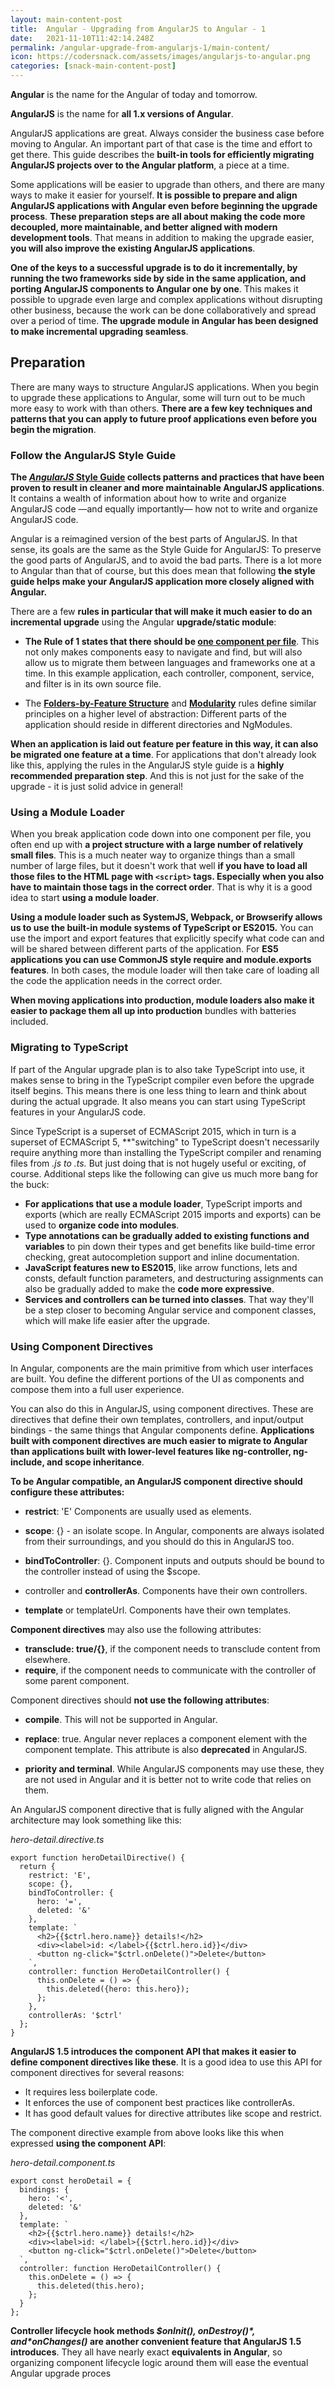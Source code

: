 ```yaml
---
layout: main-content-post
title:  Angular - Upgrading from AngularJS to Angular - 1
date:   2021-11-10T11:42:14.248Z
permalink: /angular-upgrade-from-angularjs-1/main-content/
icon: https://codersnack.com/assets/images/angularjs-to-angular.png
categories: [snack-main-content-post]
---
```


**Angular** is the name for the Angular of today and tomorrow.

**AngularJS** is the name for **all 1.x versions of Angular**.

AngularJS applications are great. Always consider the business case before moving to Angular. An important part of that case is the time and effort to get there. This guide describes the **built-in tools for efficiently migrating AngularJS projects over to the Angular platform**, a piece at a time.

Some applications will be easier to upgrade than others, and there are many ways to make it easier for yourself. **It is possible to prepare and align AngularJS applications with Angular even before beginning the upgrade process**. **These preparation steps are all about making the code more decoupled, more maintainable, and better aligned with modern development tools**. That means in addition to making the upgrade easier, **you will also improve the existing AngularJS applications**.

**One of the keys to a successful upgrade is to do it incrementally, by running the two frameworks side by side in the same application, and porting AngularJS components to Angular one by one**. This makes it possible to upgrade even large and complex applications without disrupting other business, because the work can be done collaboratively and spread over a period of time. **The upgrade module in Angular has been designed to make incremental upgrading seamless**.

## Preparation

There are many ways to structure AngularJS applications. When you begin to upgrade these applications to Angular, some will turn out to be much more easy to work with than others. **There are a few key techniques and patterns that you can apply to future proof applications even before you begin the migration**.


### Follow the AngularJS Style Guide

**The [*AngularJS* Style Guide](https://github.com/johnpapa/angular-styleguide/blob/master/a1/README.md) collects patterns and practices that have been proven to result in cleaner and more maintainable AngularJS applications**. It contains a wealth of information about how to write and organize AngularJS code —and equally importantly— how not to write and organize AngularJS code.

Angular is a reimagined version of the best parts of AngularJS. In that sense, its goals are the same as the Style Guide for AngularJS: To preserve the good parts of AngularJS, and to avoid the bad parts. There is a lot more to Angular than that of course, but this does mean that following **the style guide helps make your AngularJS application more closely aligned with Angular.**

There are a few **rules in particular that will make it much easier to do an incremental upgrade** using the Angular **upgrade/static module**:

- **The Rule of 1 states that there should be [one component per file](https://github.com/johnpapa/angular-styleguide/blob/master/a1/README.md#single-responsibility)**. This not only makes components easy to navigate and find, but will also allow us to migrate them between languages and frameworks one at a time. In this example application, each controller, component, service, and filter is in its own source file.

- The [**Folders-by-Feature Structure**](https://github.com/johnpapa/angular-styleguide/blob/master/a1/README.md#folders-by-feature-structure) and [**Modularity**](https://github.com/johnpapa/angular-styleguide/blob/master/a1/README.md#modularity) rules define similar principles on a higher level of abstraction: Different parts of the application should reside in different directories and NgModules.

**When an application is laid out feature per feature in this way, it can also be migrated one feature at a time**. For applications that don't already look like this, applying the rules in the AngularJS style guide is a **highly recommended preparation step**. And this is not just for the sake of the upgrade - it is just solid advice in general!


### Using a Module Loader

When you break application code down into one component per file, you often end up with **a project structure with a large number of relatively small files**. This is a much neater way to organize things than a small number of large files, but it doesn't work that well **if you have to load all those files to the HTML page with `<script>`  tags. Especially when you also have to maintain those tags in the correct order**. That is why it is a good idea to start **using a module loader**.

**Using a module loader such as SystemJS, Webpack, or Browserify allows us to use the built-in module systems of TypeScript or ES2015.**  You can use the import and export features that explicitly specify what code can and will be shared between different parts of the application. For **ES5 applications you can use CommonJS style require and module.exports features**. In both cases, the module loader will then take care of loading all the code the application needs in the correct order.

**When moving applications into production, module loaders also make it easier to package them all up into production** bundles with batteries included.


### Migrating to TypeScript

If part of the Angular upgrade plan is to also take TypeScript into use, it makes sense to bring in the TypeScript compiler even before the upgrade itself begins. This means there is one less thing to learn and think about during the actual upgrade. It also means you can start using TypeScript features in your AngularJS code.

Since TypeScript is a superset of ECMAScript 2015, which in turn is a superset of ECMAScript 5, **"switching" to TypeScript doesn't necessarily require anything more than installing the TypeScript compiler and renaming files from *.js to *.ts.** But just doing that is not hugely useful or exciting, of course. Additional steps like the following can give us much more bang for the buck:

- **For applications that use a module loader**, TypeScript imports and exports (which are really ECMAScript 2015 imports and exports) can be used to **organize code into modules**.
- **Type annotations can be gradually added to existing functions and variables** to pin down their types and get benefits like build-time error checking, great autocompletion support and inline documentation.
- **JavaScript features new to ES2015**, like arrow functions, lets and consts, default function parameters, and destructuring assignments can also be gradually added to make the **code more expressive**.
- **Services and controllers can be turned into classes**. That way they'll be a step closer to becoming Angular service and component classes, which will make life easier after the upgrade.

### Using Component Directives

In Angular, components are the main primitive from which user interfaces are built. You define the different portions of the UI as components and compose them into a full user experience.

You can also do this in AngularJS, using component directives. These are directives that define their own templates, controllers, and input/output bindings - the same things that Angular components define. **Applications built with component directives are much easier to migrate to Angular than applications built with lower-level features like ng-controller, ng-include, and scope inheritance**.

**To be Angular compatible, an AngularJS component directive should configure these attributes:**

- **restrict**: 'E' Components are usually used as elements.

- **scope**: {} - an isolate scope. In Angular, components are always isolated from their surroundings, and you should do this in AngularJS too.

- **bindToController**: {}. Component inputs and outputs should be bound to the controller instead of using the $scope.

- controller and **controllerAs**. Components have their own controllers.

- **template** or templateUrl. Components have their own templates.

**Component directives** may also use the following attributes:

- **transclude: true/{}**, if the component needs to transclude content from elsewhere.
- **require**, if the component needs to communicate with the controller of some parent component.

Component directives should **not use the following attributes**:

- **compile**. This will not be supported in Angular.

- **replace**: true. Angular never replaces a component element with the component template. This attribute is also **deprecated** in AngularJS.

- **priority and terminal**. While AngularJS components may use these, they are not used in Angular and it is better not to write code that relies on them.

An AngularJS component directive that is fully aligned with the Angular architecture may look something like this:

*hero-detail.directive.ts*
```
export function heroDetailDirective() {
  return {
    restrict: 'E',
    scope: {},
    bindToController: {
      hero: '=',
      deleted: '&'
    },
    template: `
      <h2>{{$ctrl.hero.name}} details!</h2>
      <div><label>id: </label>{{$ctrl.hero.id}}</div>
      <button ng-click="$ctrl.onDelete()">Delete</button>
    `,
    controller: function HeroDetailController() {
      this.onDelete = () => {
        this.deleted({hero: this.hero});
      };
    },
    controllerAs: '$ctrl'
  };
}
```

**AngularJS 1.5 introduces the component API that makes it easier to define component directives like these**. It is a good idea to use this API for component directives for several reasons:

- It requires less boilerplate code.
- It enforces the use of component best practices like controllerAs.
- It has good default values for directive attributes like scope and restrict.


The component directive example from above looks like this when expressed **using the component API**:

*hero-detail.component.ts*
```
export const heroDetail = {
  bindings: {
    hero: '<',
    deleted: '&'
  },
  template: `
    <h2>{{$ctrl.hero.name}} details!</h2>
    <div><label>id: </label>{{$ctrl.hero.id}}</div>
    <button ng-click="$ctrl.onDelete()">Delete</button>
  `,
  controller: function HeroDetailController() {
    this.onDelete = () => {
      this.deleted(this.hero);
    };
  }
};
```

**Controller lifecycle hook methods *$onInit(), $onDestroy()*, and *$onChanges()* are another convenient feature that AngularJS 1.5 introduces**. They all have nearly exact **equivalents in Angular**, so organizing component lifecycle logic around them will ease the eventual Angular upgrade proces
